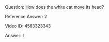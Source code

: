 Question: How does the white cat move its head?

Reference Answer: 2

Video ID: 4563323343

Answer: 1

